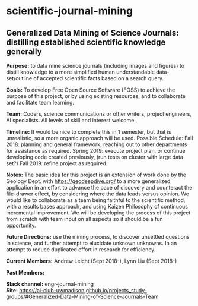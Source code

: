 # scientific-journal-mining
## Generalized Data Mining of Science Journals: distilling established scientific knowledge generally

**Purpose:** to data mine science journals (including images and figures) to distill knowledge to a more simplified human understandable data-set/outline of accepted scientific facts based on a search query.

**Goals:** To develop Free Open Source Software (FOSS) to achieve the purpose of this project, or by using existing resources, and to collaborate and facilitate team learning.

**Team:** Coders, science communications or other writers, project engineers, AI specialists.  All levels of skill and interest welcome.

**Timeline:** It would be nice to complete this in 1 semester, but that is unrealistic, so a more organic approach will be used.  Possible Schedule: Fall 2018: planning and general framework, reaching out to other departments for assistance as required.  Spring 2019: execute project plan, or continue developing code created previously, (run tests on cluster with large data set?)  Fall 2019: refine project as required.

**Notes:** The basic idea for this project is an extension of work done by the Geology Dept. with https://geodeepdive.org/ to a more generalized application in an effort to advance the pace of discovery and counteract the file-drawer effect, by considering where the data leads versus opinion.  We would like to collaborate as a team being faithful to the scientific method, with a results bases approach, and using Kaizen Philosophy of continuous incremental improvement.  We will be developing the process of this project from scratch with team input on all aspects so it should be a fun opportunity.

**Future Directions:** use the mining process, to discover unsettled questions in science, and further attempt to elucidate unknown unknowns.  In an attempt to reduce duplicated effort in research for efficiency.

**Current Members:** Andrew Leicht (Sept 2018-), Lynn Liu (Sept 2018-)

**Past Members:**

**Slack channel:** engr-journal-mining  
**Site:** https://ai-club-uwmadison.github.io/projects_study-groups/#Generalized-Data-Mining-of-Science-Journals-Team

